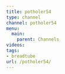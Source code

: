 ```yaml
---
title: potholer54
type: channel
channel: potholer54
menu:
  main:
    parent: Channels
videos:
tags:
- breadtube
url: /potholer54/
---
```

